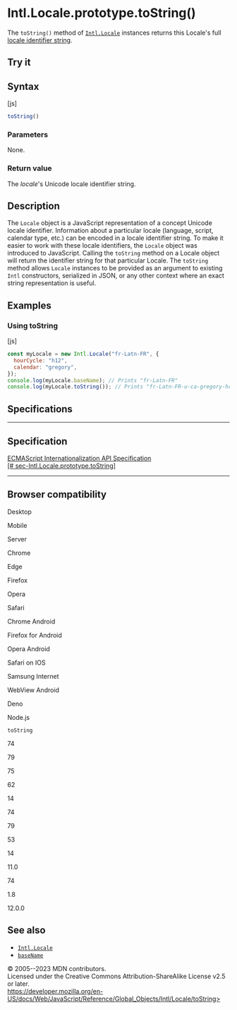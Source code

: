 Intl.Locale.prototype.toString()
================================

 
The `toString()` method of [`Intl.Locale`](../locale) instances returns
this Locale\'s full [locale identifier
string](https://www.unicode.org/reports/tr35/#Unicode_locale_identifier).


 
Try it 
------

 



 
Syntax
------

 
 
 
[js]


```js
toString()
```




 
### Parameters

 
None.



 
### Return value 

 
The *locale*\'s Unicode locale identifier string.



 
Description
-----------

 
The `Locale` object is a JavaScript representation of a concept Unicode
locale identifier. Information about a particular locale (language,
script, calendar type, etc.) can be encoded in a locale identifier
string. To make it easier to work with these locale identifiers, the
`Locale` object was introduced to JavaScript. Calling the `toString`
method on a Locale object will return the identifier string for that
particular Locale. The `toString` method allows `Locale` instances to be
provided as an argument to existing `Intl` constructors, serialized in
JSON, or any other context where an exact string representation is
useful.



 
Examples
--------


 
### Using toString 

 
 
 
[js]


```js
const myLocale = new Intl.Locale("fr-Latn-FR", {
  hourCycle: "h12",
  calendar: "gregory",
});
console.log(myLocale.baseName); // Prints "fr-Latn-FR"
console.log(myLocale.toString()); // Prints "fr-Latn-FR-u-ca-gregory-hc-h12"
```




Specifications
--------------

 
  -----------------------------------------------------------------------------------------------------------
  Specification
  -----------------------------------------------------------------------------------------------------------
  [ECMAScript Internationalization API Specification\
  [\#
  sec-Intl.Locale.prototype.toString]](https://tc39.es/ecma402/#sec-Intl.Locale.prototype.toString)

  -----------------------------------------------------------------------------------------------------------


Browser compatibility 
---------------------

 


Desktop

Mobile

Server

Chrome

Edge

Firefox

Opera

Safari

Chrome Android

Firefox for Android

Opera Android

Safari on IOS

Samsung Internet

WebView Android

Deno

Node.js

`toString`

74

79

75

62

14

74

79

53

14

11.0

74

1.8

12.0.0

 
See also 
--------

 
-   [`Intl.Locale`](../locale)
-   [`baseName`](basename)



 
© 2005--2023 MDN contributors.\
Licensed under the Creative Commons Attribution-ShareAlike License v2.5
or later.\
https://developer.mozilla.org/en-US/docs/Web/JavaScript/Reference/Global_Objects/Intl/Locale/toString>

